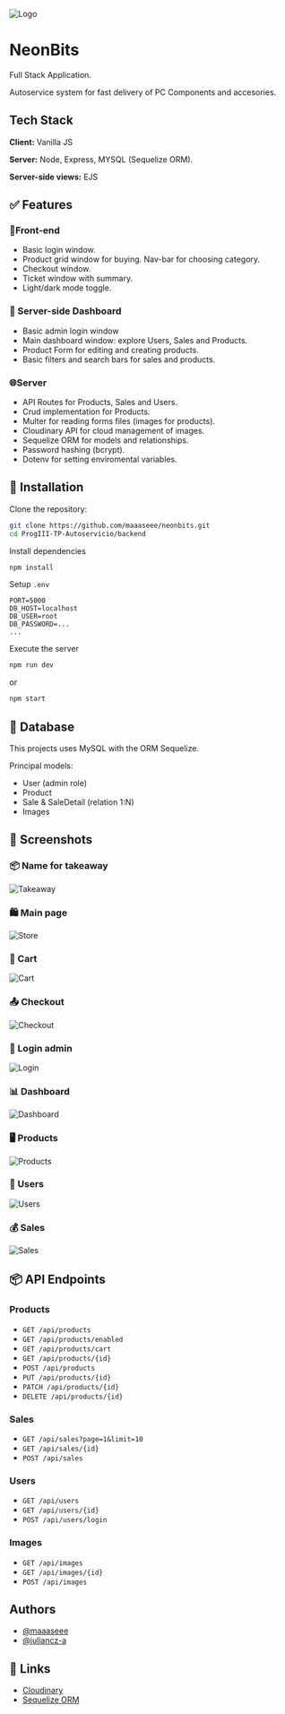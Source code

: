 ![Logo](https://res.cloudinary.com/dlapbwezd/image/upload/v1751597821/Exo_2-removebg-preview_kl8cm8.png)

# NeonBits

Full Stack Application.

Autoservice system for fast delivery of PC Components and accesories.

## Tech Stack

**Client:** Vanilla JS

**Server:** Node, Express, MYSQL (Sequelize ORM).

**Server-side views:** EJS

## ✅ Features

### 📱Front-end
- Basic login window.
- Product grid window for buying. Nav-bar for choosing category.
- Checkout window.
- Ticket window with summary.
- Light/dark mode toggle.

### 🧩 Server-side Dashboard
- Basic admin login window
- Main dashboard window: explore Users, Sales and Products.
- Product Form for editing and creating products.
- Basic filters and search bars for sales and products.

### 🌐Server
- API Routes for Products, Sales and Users.
- Crud implementation for Products.
- Multer for reading forms files (images for products).
- Cloudinary API for cloud management of images.
- Sequelize ORM for models and relationships.
- Password hashing (bcrypt).
- Dotenv for setting enviromental variables.

## 🚀 Installation

Clone the repository:

```bash
git clone https://github.com/maaaseee/neonbits.git
cd ProgIII-TP-Autoservicio/backend
```

Install dependencies
```bash
npm install
```
Setup `.env`

```env
PORT=5000
DB_HOST=localhost
DB_USER=root
DB_PASSWORD=...
...
```

Execute the server
```bash
npm run dev
```
or
```bash
npm start
```

## 🌱 Database

This projects uses MySQL with the ORM Sequelize.

Principal models:

- User (admin role)
- Product
- Sale & SaleDetail (relation 1:N)
- Images

## 📸 Screenshots

### 📦 Name for takeaway

![Takeaway](https://res.cloudinary.com/dlapbwezd/image/upload/v1751598282/Screenshot_5_natmtg.png)

### 🛍 Main page

![Store](https://res.cloudinary.com/dlapbwezd/image/upload/v1751597959/Screenshot_1_ssuhlw.png)

### 🛒 Cart

![Cart](https://res.cloudinary.com/dlapbwezd/image/upload/v1751598286/Screenshot_3_lvpa9y.png)

### 📤 Checkout

![Checkout](https://res.cloudinary.com/dlapbwezd/image/upload/v1751599723/Screenshot_11_thjjcf.png)

### 🔐 Login admin

![Login](https://res.cloudinary.com/dlapbwezd/image/upload/v1751598282/Screenshot_6_vnbkmz.png)

### 📊 Dashboard

![Dashboard](https://res.cloudinary.com/dlapbwezd/image/upload/v1751598283/Screenshot_7_iqsuhb.png)

### 🖥 Products

![Products](https://res.cloudinary.com/dlapbwezd/image/upload/v1751598283/Screenshot_9_rm9v6h.png)

### 🧑 Users

![Users](https://res.cloudinary.com/dlapbwezd/image/upload/v1751598285/Screenshot_10_buudyp.png)

### 💰 Sales

![Sales](https://res.cloudinary.com/dlapbwezd/image/upload/v1751598283/Screenshot_8_hgvcwu.png)

## 📦 API Endpoints

### Products
- `GET /api/products`
- `GET /api/products/enabled`
- `GET /api/products/cart`
- `GET /api/products/{id}`
- `POST /api/products`
- `PUT /api/products/{id}`
- `PATCH /api/products/{id}`
- `DELETE /api/products/{id}`

### Sales
- `GET /api/sales?page=1&limit=10`
- `GET /api/sales/{id}`
- `POST /api/sales`

### Users
- `GET /api/users`
- `GET /api/users/{id}`
- `POST /api/users/login`

### Images

- `GET /api/images`
- `GET /api/images/{id}`
- `POST /api/images`

## Authors

- [@maaaseee](https://www.github.com/maaaseee)
- [@juliancz-a](https://www.github.com/juliancz-a)

## 🔗 Links

- [Cloudinary](https://cloudinary.com/)
- [Sequelize ORM](https://sequelize.org/)